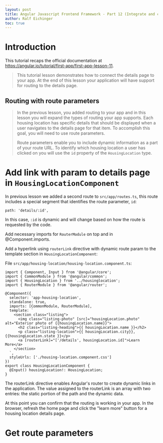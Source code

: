 ```yaml
---
layout: post
title: Angular Javascript Frontend Framework - Part 12 (Integrate and customize details page)
author: Ralf Eichinger
toc: true
---
```



# Introduction

This tutorial recaps the official documentation at <https://angular.io/tutorial/first-app/first-app-lesson-11>.

> This tutorial lesson demonstrates how to connect the details page to your app.
> At the end of this lesson your application will have support for routing to the details page.

## Routing with route parameters

> In the previous lesson, you added routing to your app and in this lesson you will expand the types of routing your app supports.
> Each housing location has specific details that should be displayed when a user navigates to the details page for that item.
> To accomplish this goal, you will need to use route parameters.
> 
> Route parameters enable you to include dynamic information as a part of your route URL.
> To identify which housing location a user has clicked on you will use the `id` property of the `HousingLocation` type.

# Add link with param to details page in `HousingLocationComponent`

In previous lesson we added a second route to `src/app/routes.ts`, this route includes a special segment that identifies the route parameter, `id`:

```
path: 'details/:id',
```

In this case, `:id` is dynamic and will change based on how the route is requested by the code.

Add necessary imports for `RouterModule` on top and in @Component.imports.

Add a hyperlink using `routerLink` directive with dynamic route param to the template section in `HousingLocationComponent`:

File `src/app/housing-location/housing-location.component.ts`:

```
import { Component, Input } from '@angular/core';
import { CommonModule } from '@angular/common';
import { HousingLocation } from '../housinglocation';
import { RouterModule } from '@angular/router';

@Component({
  selector: 'app-housing-location',
  standalone: true,
  imports: [CommonModule, RouterModule],
  template: `
    <section class="listing">
      <img class="listing-photo" [src]="housingLocation.photo" alt="Exterior photo of {{housingLocation.name}}">
      <h2 class="listing-heading">{{ housingLocation.name }}</h2>
      <p class="listing-location">{{ housingLocation.city}}, {{housingLocation.state }}</p>
      <a [routerLink]="['/details', housingLocation.id]">Learn More</a>
    </section>
  `,
  styleUrls: ['./housing-location.component.css']
})
export class HousingLocationComponent {
  @Input() housingLocation!: HousingLocation;
}
```

The routerLink directive enables Angular's router to create dynamic links in the application.
The value assigned to the routerLink is an array with two entries: the static portion of the path and the dynamic data.

At this point you can confirm that the routing is working in your app.
In the browser, refresh the home page and click the "learn more" button for a housing location details page.

# Get route parameters


